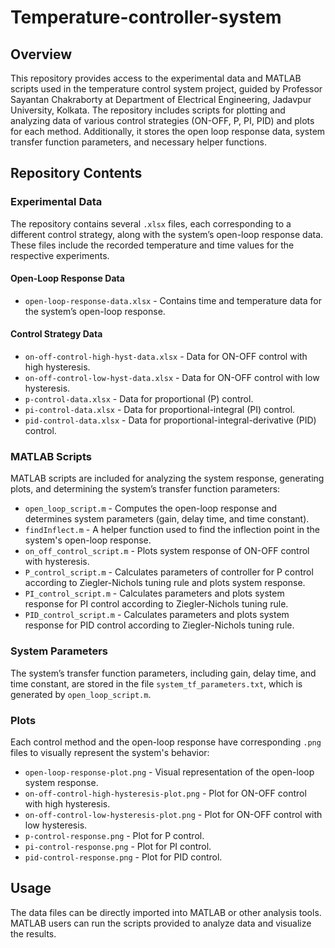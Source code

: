 # Temperature-controller-system

## Overview
This repository provides access to the experimental data and MATLAB scripts used in the temperature control system project, guided by Professor Sayantan Chakraborty at Department of Electrical Engineering, Jadavpur University, Kolkata. The repository includes scripts for plotting and analyzing data of various control strategies (ON-OFF, P, PI, PID) and plots for each method. Additionally, it stores the open loop response data, system transfer function parameters, and necessary helper functions.

## Repository Contents

### Experimental Data
The repository contains several `.xlsx` files, each corresponding to a different control strategy, along with the system’s open-loop response data. These files include the recorded temperature and time values for the respective experiments.

####  Open-Loop Response Data
- `open-loop-response-data.xlsx` - Contains time and temperature data for the system’s open-loop response.

#### Control Strategy Data
- `on-off-control-high-hyst-data.xlsx` - Data for ON-OFF control with high hysteresis.
- `on-off-control-low-hyst-data.xlsx` - Data for ON-OFF control with low hysteresis.
- `p-control-data.xlsx` - Data for proportional (P) control.
- `pi-control-data.xlsx` - Data for proportional-integral (PI) control.
- `pid-control-data.xlsx` - Data for proportional-integral-derivative (PID) control.

### MATLAB Scripts
MATLAB scripts are included for analyzing the system response, generating plots, and determining the system’s transfer function parameters:

- `open_loop_script.m` - Computes the open-loop response and determines system parameters (gain, delay time, and time constant).
- `findInflect.m` - A helper function used to find the inflection point in the system's open-loop response.
- `on_off_control_script.m` - Plots system response of ON-OFF control with hysteresis.
- `P_control_script.m` - Calculates parameters of controller for P control according to Ziegler-Nichols tuning rule and plots system response.
- `PI_control_script.m` - Calculates parameters and plots system response for PI control according to Ziegler-Nichols tuning rule.
- `PID_control_script.m` - Calculates parameters and plots system response for PID control according to Ziegler-Nichols tuning rule.

### System Parameters
The system’s transfer function parameters, including gain, delay time, and time constant, are stored in the file `system_tf_parameters.txt`, which is generated by `open_loop_script.m`.

### Plots
Each control method and the open-loop response have corresponding `.png` files to visually represent the system's behavior:

- `open-loop-response-plot.png` - Visual representation of the open-loop system response.
- `on-off-control-high-hysteresis-plot.png` - Plot for ON-OFF control with high hysteresis.
- `on-off-control-low-hysteresis-plot.png` - Plot for ON-OFF control with low hysteresis.
- `p-control-response.png` - Plot for P control.
- `pi-control-response.png` - Plot for PI control.
- `pid-control-response.png` - Plot for PID control.

## Usage
The data files can be directly imported into MATLAB or other analysis tools. MATLAB users can run the scripts provided to analyze data and visualize the results.

